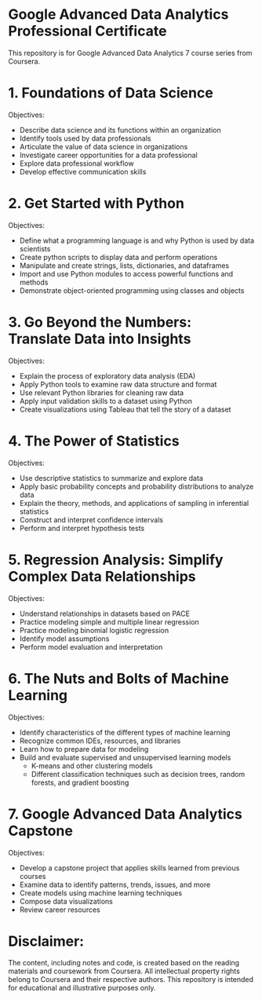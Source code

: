 # Google Advanced Data Analytics Professional Certificate
 This repository is for Google Advanced Data Analytics 7 course series from Coursera. 

# 1. Foundations of Data Science
Objectives: 
* Describe data science and its functions within an organization
* Identify tools used by data professionals
* Articulate the value of data science in organizations
* Investigate career opportunities for a data professional
* Explore data professional workflow
* Develop effective communication skills

# 2. Get Started with Python
Objectives: 
* Define what a programming language is and why Python is used by data scientists
* Create python scripts to display data and perform operations
* Manipulate and create strings, lists, dictionaries, and dataframes
* Import and use Python modules to access powerful functions and methods
* Demonstrate object-oriented programming using classes and objects

# 3. Go Beyond the Numbers: Translate Data into Insights
Objectives: 
* Explain the process of exploratory data analysis (EDA)
* Apply Python tools to examine raw data structure and format
* Use relevant Python libraries for cleaning raw data
* Apply input validation skills to a dataset using Python
* Create visualizations using Tableau that tell the story of a dataset

# 4. The Power of Statistics
Objectives: 
* Use descriptive statistics to summarize and explore data
* Apply basic probability concepts and probability distributions to analyze data
* Explain the theory, methods, and applications of sampling in inferential statistics
* Construct and interpret confidence intervals
* Perform and interpret hypothesis tests

# 5. Regression Analysis: Simplify Complex Data Relationships
Objectives: 
* Understand relationships in datasets based on PACE
* Practice modeling simple and multiple linear regression
* Practice modeling binomial logistic regression
* Identify model assumptions
* Perform model evaluation and interpretation

# 6. The Nuts and Bolts of Machine Learning
Objectives: 
* Identify characteristics of the different types of machine learning
* Recognize common IDEs, resources, and libraries
* Learn how to prepare data for modeling
* Build and evaluate supervised and unsupervised learning models
    * K-means and other clustering models
    * Different classification techniques such as decision trees, random forests, and gradient boosting

# 7. Google Advanced Data Analytics Capstone
Objectives: 
* Develop a capstone project that applies skills learned from previous courses
* Examine data to identify patterns, trends, issues, and more
* Create models using machine learning techniques
* Compose data visualizations
* Review career resources

# Disclaimer:
The content, including notes and code, is created based on the reading materials and coursework from Coursera. All intellectual property rights belong to Coursera and their respective authors. This repository is intended for educational and illustrative purposes only.